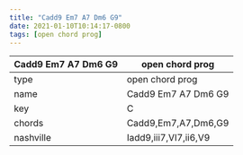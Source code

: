 ```yaml
---
title: "Cadd9 Em7 A7 Dm6 G9"
date: 2021-01-10T10:14:17-0800
tags: [open chord prog]
---
```


|Cadd9 Em7 A7 Dm6 G9|open chord prog|
|---|---|
|type|open chord prog|
|name|Cadd9 Em7 A7 Dm6 G9|
|key|C|
|chords|Cadd9,Em7,A7,Dm6,G9|
|nashville|Iadd9,iii7,VI7,ii6,V9|
